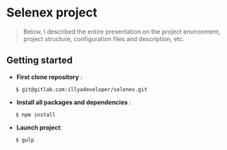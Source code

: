 # Selenex project

> Below, I described the entire presentation on the project environment, project structure, configuration files and description, etc.


## Getting started

- **First clone repository** :
```
   $ git@gitlab.com:illyadeveloper/selenex.git
```

- **Install all packages and dependencies** :
```
   $ npm install
```

- **Launch project**:
```
   $ gulp
```

